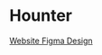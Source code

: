 # Hounter 

[Website Figma Design](https://www.figma.com/file/giCxoSQWgRpiCsGVT0AhEH/Hounter-%5BM5%5D?type=design&node-id=2-397&mode=design&t=8vJdD3F0qG5ykMY6-0)
